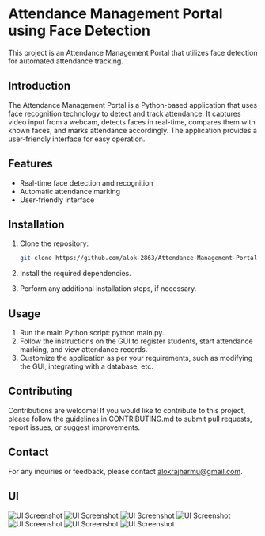 # Attendance Management Portal using Face Detection

This project is an Attendance Management Portal that utilizes face detection for automated attendance tracking.

## Introduction

The Attendance Management Portal is a Python-based application that uses face recognition technology to detect and track attendance. It captures video input from a webcam, detects faces in real-time, compares them with known faces, and marks attendance accordingly. The application provides a user-friendly interface for easy operation.

## Features

- Real-time face detection and recognition
- Automatic attendance marking
- User-friendly interface

## Installation

1. Clone the repository:
 
   ```bash
   git clone https://github.com/alok-2863/Attendance-Management-Portal.git
   
2. Install the required dependencies.
3. Perform any additional installation steps, if necessary.
 
## Usage

1. Run the main Python script: python main.py.
2. Follow the instructions on the GUI to register students, start attendance marking, and view attendance records.
3. Customize the application as per your requirements, such as modifying the GUI, integrating with a database, etc.

## Contributing

Contributions are welcome! If you would like to contribute to this project, please follow the guidelines in CONTRIBUTING.md to submit pull requests, report issues, or suggest improvements.

## Contact

For any inquiries or feedback, please contact alokrajharmu@gmail.com.

## UI

![UI Screenshot](https://i.ibb.co/B3cGrkG/1.png)
![UI Screenshot](https://i.ibb.co/8PKHdqD/2.png)
![UI Screenshot](https://i.ibb.co/1mZNqB7/3.png)
![UI Screenshot](https://i.ibb.co/cvr14BG/4.png)
![UI Screenshot](https://i.ibb.co/3RbgKBP/5.png)
![UI Screenshot](https://i.ibb.co/TKsKGCC/6.png)
![UI Screenshot](https://i.ibb.co/pWhkhLW/7.png)


